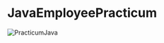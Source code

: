 # JavaEmployeePracticum
![PracticumJava](https://user-images.githubusercontent.com/89706915/196801402-f98ce45c-a251-4618-a190-17aa72777101.JPG)
